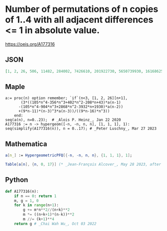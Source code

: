 # Number of permutations of n copies of 1\.\.4 with all adjacent differences <\= 1 in absolute value\.
https://oeis.org/A177316
## JSON
```JSON
[1, 2, 26, 506, 11482, 284002, 7426610, 201922730, 5650739930, 161686253810, 4708709084026, 139111173397066, 4159013698117618, 125595645802182818, 3825428523179727266, 117382025506323434506, 3625185567639373456090, 112597953571519245194770]
```
## Maple
```Maple
a:= proc(n) option remember; `if`(n<3, [1, 2, 26][n+1],
       (3*((105*n^4-356*n^3+402*n^2-208*n+43)*a(n-1)
      -(105*n^4-904*n^3+2868*n^2-3932*n+1930)*a(n-2))
      +(9*n-11)*(n-3)^3*a(n-3))/((9*n-16)*n^3))
    end:
seq(a(n), n=0..23);  # _Alois P. Heinz_, Jan 22 2020
A177316 := n -> hypergeom([-n, -n, n, n], [1, 1, 1], 1):
seq(simplify(A177316(n)), n = 0..17); # _Peter Luschny_, Mar 27 2023
```
## Mathematica
```Mathematica
a[n_] := HypergeometricPFQ[{-n, -n, n, n}, {1, 1, 1}, 1];
```
```Mathematica
Table[a[n], {n, 0, 17}] (* _Jean-François Alcover_, May 28 2023, after _Peter Luschny_ *)
```
## Python
```Python
def A177316(n):
    if n == 0: return 1
    m, g = 1, 0
    for k in range(n+1):
        g += m*n**2//(n+k)**2
        m *= ((n+k+1)*(n-k))**2
        m //= (k+1)**4
    return g # _Chai Wah Wu_, Oct 03 2022
```
